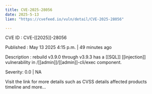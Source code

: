 ```yaml
---
title: CVE-2025-28056
date: 2025-5-13
lien: "https://cvefeed.io/vuln/detail/CVE-2025-28056"

---
```


CVE ID : CVE-[[2025]]-28056

Published :  May 13
2025
4:15 p.m. | 49 minutes ago

Description : rebuild v3.9.0 through v3.9.3 has a [[SQL]] [[injection]] vulnerability in /[[admin]]/[[admin]]-cli/exec component.

Severity: 0.0 | NA

Visit the link for more details
such as CVSS details
affected products
timeline
and more...
